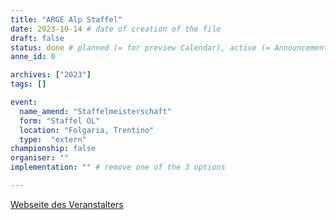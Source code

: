 ```yaml
---
title: "ARGE Alp Staffel"
date: 2023-10-14 # date of creation of the file
draft: false
status: done # planned (= for preview Calendar), active (= Announcement...), done (=Results...)
anne_id: 0

archives: ["2023"]
tags: []

event:
  name_amend: "Staffelmeisterschaft"
  form: "Staffel OL"
  location: "Folgaria, Trentino"
  type:  "extern"
championship: false
organiser: ""
implementation: "" # remove one of the 3 options

---
```


[Webseite des Veranstalters](https://www.fiso.it/it/gara/2023294)
